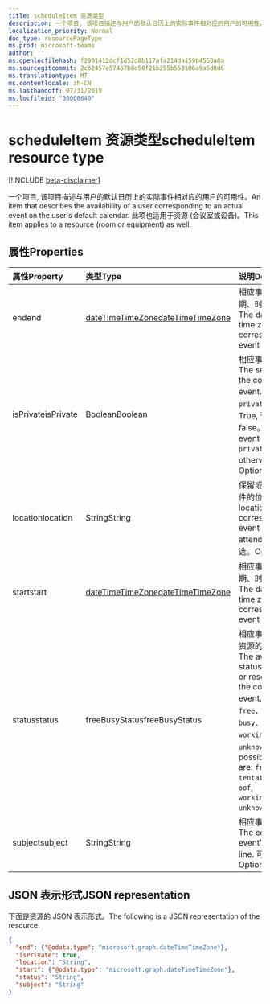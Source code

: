 ```yaml
---
title: scheduleItem 资源类型
description: 一个项目, 该项目描述与用户的默认日历上的实际事件相对应的用户的可用性。 此项也适用于资源。
localization_priority: Normal
doc_type: resourcePageType
ms.prod: microsoft-teams
author: ''
ms.openlocfilehash: f2901412dcf1d52d8b117afa214da159b4553a8a
ms.sourcegitcommit: 2c62457e57467b8d50f21b255b553106a9a5d8d6
ms.translationtype: MT
ms.contentlocale: zh-CN
ms.lasthandoff: 07/31/2019
ms.locfileid: "36008640"
---
```

# <a name="scheduleitem-resource-type"></a><span data-ttu-id="15d06-104">scheduleItem 资源类型</span><span class="sxs-lookup"><span data-stu-id="15d06-104">scheduleItem resource type</span></span>

 [!INCLUDE [beta-disclaimer](../../includes/beta-disclaimer.md)]
 
<span data-ttu-id="15d06-105">一个项目, 该项目描述与用户的默认日历上的实际事件相对应的用户的可用性。</span><span class="sxs-lookup"><span data-stu-id="15d06-105">An item that describes the availability of a user corresponding to an actual event on the user's default calendar.</span></span> <span data-ttu-id="15d06-106">此项也适用于资源 (会议室或设备)。</span><span class="sxs-lookup"><span data-stu-id="15d06-106">This item applies to a resource (room or equipment) as well.</span></span>

## <a name="properties"></a><span data-ttu-id="15d06-107">属性</span><span class="sxs-lookup"><span data-stu-id="15d06-107">Properties</span></span>
| <span data-ttu-id="15d06-108">属性</span><span class="sxs-lookup"><span data-stu-id="15d06-108">Property</span></span>     | <span data-ttu-id="15d06-109">类型</span><span class="sxs-lookup"><span data-stu-id="15d06-109">Type</span></span>   |<span data-ttu-id="15d06-110">说明</span><span class="sxs-lookup"><span data-stu-id="15d06-110">Description</span></span>|
|:---------------|:--------|:----------|
|<span data-ttu-id="15d06-111">end</span><span class="sxs-lookup"><span data-stu-id="15d06-111">end</span></span> |[<span data-ttu-id="15d06-112">dateTimeTimeZone</span><span class="sxs-lookup"><span data-stu-id="15d06-112">dateTimeTimeZone</span></span>](datetimetimezone.md) |<span data-ttu-id="15d06-113">相应事件结束时的日期、时间和时区。</span><span class="sxs-lookup"><span data-stu-id="15d06-113">The date, time, and time zone that the corresponding event ends.</span></span> |
|<span data-ttu-id="15d06-114">isPrivate</span><span class="sxs-lookup"><span data-stu-id="15d06-114">isPrivate</span></span> |<span data-ttu-id="15d06-115">Boolean</span><span class="sxs-lookup"><span data-stu-id="15d06-115">Boolean</span></span> |<span data-ttu-id="15d06-116">相应事件的敏感度。</span><span class="sxs-lookup"><span data-stu-id="15d06-116">The sensitivity of the corresponding event.</span></span> <span data-ttu-id="15d06-117">如果已标记`private`事件, 则为 True, 否则为 false。</span><span class="sxs-lookup"><span data-stu-id="15d06-117">True if the event is marked `private`, false otherwise.</span></span> <span data-ttu-id="15d06-118">可选。</span><span class="sxs-lookup"><span data-stu-id="15d06-118">Optional.</span></span> |
|<span data-ttu-id="15d06-119">location</span><span class="sxs-lookup"><span data-stu-id="15d06-119">location</span></span> |<span data-ttu-id="15d06-120">String</span><span class="sxs-lookup"><span data-stu-id="15d06-120">String</span></span> | <span data-ttu-id="15d06-121">保留或参与的相应事件的位置。</span><span class="sxs-lookup"><span data-stu-id="15d06-121">The location where the corresponding event is held or attended from.</span></span> <span data-ttu-id="15d06-122">可选。</span><span class="sxs-lookup"><span data-stu-id="15d06-122">Optional.</span></span>|
|<span data-ttu-id="15d06-123">start</span><span class="sxs-lookup"><span data-stu-id="15d06-123">start</span></span> |[<span data-ttu-id="15d06-124">dateTimeTimeZone</span><span class="sxs-lookup"><span data-stu-id="15d06-124">dateTimeTimeZone</span></span>](datetimetimezone.md) |<span data-ttu-id="15d06-125">相应事件的开始日期、时间和时区。</span><span class="sxs-lookup"><span data-stu-id="15d06-125">The date, time, and time zone that the corresponding event starts.</span></span> |
|<span data-ttu-id="15d06-126">status</span><span class="sxs-lookup"><span data-stu-id="15d06-126">status</span></span> |<span data-ttu-id="15d06-127">freeBusyStatus</span><span class="sxs-lookup"><span data-stu-id="15d06-127">freeBusyStatus</span></span> | <span data-ttu-id="15d06-128">相应事件期间用户或资源的可用性状态。</span><span class="sxs-lookup"><span data-stu-id="15d06-128">The availability status of the user or resource during the corresponding event.</span></span> <span data-ttu-id="15d06-129">可能的值包括 `free`、`tentative`、`busy`、`oof`、`workingElsewhere`、`unknown`。</span><span class="sxs-lookup"><span data-stu-id="15d06-129">The possible values are: `free`, `tentative`, `busy`, `oof`, `workingElsewhere`, `unknown`.</span></span> |
|<span data-ttu-id="15d06-130">subject</span><span class="sxs-lookup"><span data-stu-id="15d06-130">subject</span></span> |<span data-ttu-id="15d06-131">String</span><span class="sxs-lookup"><span data-stu-id="15d06-131">String</span></span> | <span data-ttu-id="15d06-132">相应事件的主题行。</span><span class="sxs-lookup"><span data-stu-id="15d06-132">The corresponding event's subject line.</span></span> <span data-ttu-id="15d06-133">可选。</span><span class="sxs-lookup"><span data-stu-id="15d06-133">Optional.</span></span>|


## <a name="json-representation"></a><span data-ttu-id="15d06-134">JSON 表示形式</span><span class="sxs-lookup"><span data-stu-id="15d06-134">JSON representation</span></span>

<span data-ttu-id="15d06-135">下面是资源的 JSON 表示形式。</span><span class="sxs-lookup"><span data-stu-id="15d06-135">The following is a JSON representation of the resource.</span></span>

<!-- {
  "blockType": "resource",
  "optionalProperties": [
    "isPrivate",
    "location",
    "subject"
  ],
  "@odata.type": "microsoft.graph.scheduleItem"
}-->

```json
{
  "end": {"@odata.type": "microsoft.graph.dateTimeTimeZone"},
  "isPrivate": true,
  "location": "String",
  "start": {"@odata.type": "microsoft.graph.dateTimeTimeZone"},
  "status": "String",
  "subject": "String"
}

```

<!-- uuid: 8fcb5dbc-d5aa-4681-8e31-b001d5168d79
2015-10-25 14:57:30 UTC -->
<!--
{
  "type": "#page.annotation",
  "description": "scheduleItem resource",
  "keywords": "",
  "section": "documentation",
  "tocPath": "",
  "suppressions": []
}
-->
